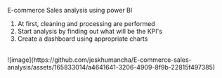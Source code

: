   E-commerce Sales analysis using power BI <br>
1. At first, cleaning and processing are performed <br>
2. Start analysis by finding out what will be the KPI's <br>
3. Create a dashboard using appropriate charts <br>
<br>
![image](https://github.com/jeskhumancha/E-commerce-sales-analysis/assets/165833014/a4641641-3206-4909-8f9b-22815f497385)
